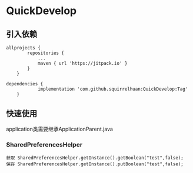 # QuickDevelop
## 引入依赖
```
allprojects {
		repositories {
			...
			maven { url 'https://jitpack.io' }
		}
	}
```
```
dependencies {
	        implementation 'com.github.squirrelhuan:QuickDevelop:Tag'
	}
```

## 快速使用
  application类需要继承ApplicationParent.java
### SharedPreferencesHelper
```
获取 SharedPreferencesHelper.getInstance().getBoolean("test",false);
保存 SharedPreferencesHelper.getInstance().putBoolean("test",false);
```
